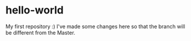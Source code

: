 # hello-world
My first repository :)
I've made some changes here so that the branch will be different from the Master.
